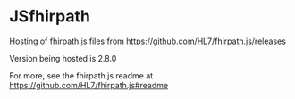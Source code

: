 # JSfhirpath

Hosting of fhirpath.js files from https://github.com/HL7/fhirpath.js/releases

Version being hosted is 2.8.0

For more, see the fhirpath.js  readme at https://github.com/HL7/fhirpath.js#readme



